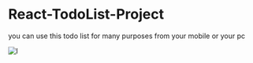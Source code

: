 # React-TodoList-Project
you can use this todo list for many purposes from your mobile or your pc

![l](https://1.bp.blogspot.com/-i78iKr_P9Pk/X9ohjXyc5eI/AAAAAAAAA_4/8UauxZaOgUshGK7MXwW1gZqts7Zrf_AewCLcBGAsYHQ/s1280/Todo%2BList%2BApp%2Busing%2BHTML%2BCSS%2B%2526%2BJavaScript.webp)
